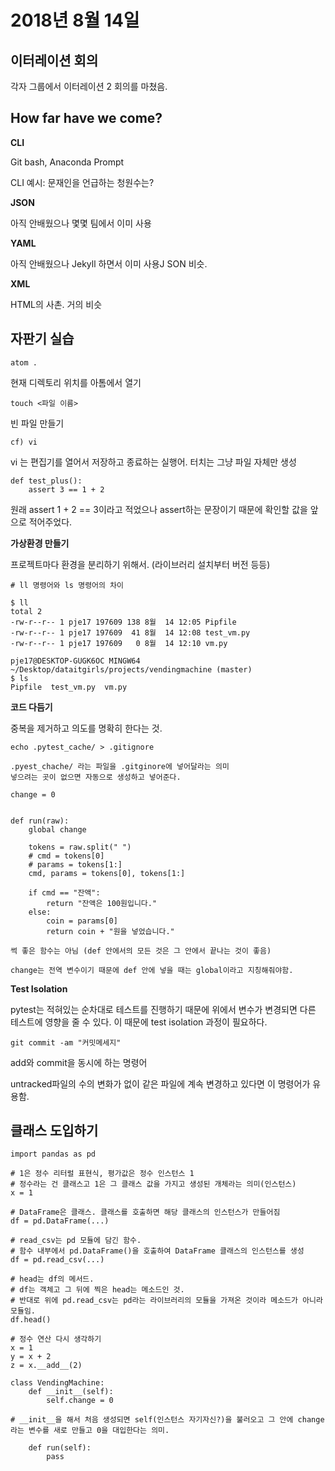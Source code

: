 # 2018년 8월 14일

## 이터레이션 회의

각자 그룹에서 이터레이션 2 회의를 마쳤음.



## How far have we come?

**CLI**

Git bash, Anaconda Prompt

CLI 예시: 문재인을 언급하는 청원수는?



**JSON**

아직 안배웠으나 몇몇 팀에서 이미 사용



**YAML**

아직 안배웠으나 Jekyll 하면서 이미 사용J SON 비슷.



**XML**

HTML의 사촌. 거의 비슷





## 자판기 실습

```
atom .
```

현재 디렉토리 위치를 아톰에서 열기



```
touch <파일 이름>
```

빈 파일 만들기

```
cf) vi
```

vi 는 편집기를 열어서 저장하고 종료하는 실행어. 터치는 그냥 파일 자체만 생성



```
def test_plus():
    assert 3 == 1 + 2
```

원래 assert 1 + 2 == 3이라고 적었으나 assert하는 문장이기 때문에 확인할 값을 앞으로 적어주었다. 



**가상환경 만들기**

프로젝트마다 환경을 분리하기 위해서. (라이브러리 설치부터 버전 등등)



```
# ll 명령어와 ls 명령어의 차이

$ ll
total 2
-rw-r--r-- 1 pje17 197609 138 8월  14 12:05 Pipfile
-rw-r--r-- 1 pje17 197609  41 8월  14 12:08 test_vm.py
-rw-r--r-- 1 pje17 197609   0 8월  14 12:10 vm.py

pje17@DESKTOP-GUGK6OC MINGW64 ~/Desktop/dataitgirls/projects/vendingmachine (master)
$ ls
Pipfile  test_vm.py  vm.py
```



**코드 다듬기**

중복을 제거하고 의도를 명확히 한다는 것. 



```
echo .pytest_cache/ > .gitignore

.pyest_chache/ 라는 파일을 .gitginore에 넣어달라는 의미
넣으려는 곳이 없으면 자동으로 생성하고 넣어준다. 
```



```
change = 0


def run(raw):
    global change
    
    tokens = raw.split(" ")
    # cmd = tokens[0]
    # params = tokens[1:]
    cmd, params = tokens[0], tokens[1:]

    if cmd == "잔액":
        return "잔액은 100원입니다."
    else:
        coin = params[0]
        return coin + "원을 넣었습니다."

썩 좋은 함수는 아님 (def 안에서의 모든 것은 그 안에서 끝나는 것이 좋음)

change는 전역 변수이기 때문에 def 안에 넣을 때는 global이라고 지칭해줘야함. 
```



**Test Isolation**

pytest는 적혀있는 순차대로 테스트를 진행하기 때문에 위에서 변수가 변경되면 다른 테스트에 영향을 줄 수 있다. 이 때문에 test isolation 과정이 필요하다. 



```
git commit -am "커밋메세지"
```

add와 commit을 동시에 하는 명령어

untracked파일의 수의 변화가 없이 같은 파일에 계속 변경하고 있다면 이 명령어가 유용함. 



## 클래스 도입하기

```
import pandas as pd

# 1은 정수 리터럴 표현식, 평가값은 정수 인스턴스 1
# 정수라는 건 클래스고 1은 그 클래스 값을 가지고 생성된 개체라는 의미(인스턴스)
x = 1

# DataFrame은 클래스. 클래스를 호출하면 해당 클래스의 인스턴스가 만들어짐
df = pd.DataFrame(...)

# read_csv는 pd 모듈에 담긴 함수.
# 함수 내부에서 pd.DataFrame()을 호출하여 DataFrame 클래스의 인스턴스를 생성
df = pd.read_csv(...)

# head는 df의 메서드.
# df는 객체고 그 뒤에 찍은 head는 메소드인 것.
# 반대로 위에 pd.read_csv는 pd라는 라이브러리의 모듈을 가져온 것이라 메소드가 아니라 모듈임.
df.head()

# 정수 연산 다시 생각하기
x = 1
y = x + 2
z = x.__add__(2)
```



```
class VendingMachine:
    def __init__(self):
        self.change = 0
        
# __init__을 해서 처음 생성되면 self(인스턴스 자기자신?)을 불러오고 그 안에 change라는 변수를 새로 만들고 0을 대입한다는 의미. 
        
    def run(self):
        pass
```

